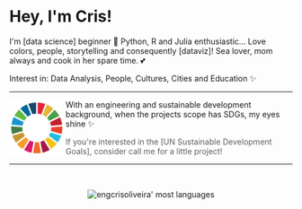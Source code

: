 # Hey, I'm Cris!

I'm [data science] beginner 🎲 Python, R and Julia enthusiastic... Love colors, people, storytelling and consequently [dataviz]! Sea lover, mom always and cook in her spare time. 💕

Interest in: Data Analysis, People, Cultures, Cities and Education ✨

---
 
 <p>
  <img width="100" align='left' src="https://github.com/engcrisoliveira/engcrisoliveira/blob/main/icon/sdg_onu.png?raw=true">
</p>
 
With an engineering and sustainable development background, when the projects scope has SDGs, my eyes shine ✨

> If you're interested in the [UN Sustainable Development Goals], consider call me for a little project!

 ---

 ​<p align="center"> 
 ​<img width="350em" src="https://github-readme-stats.vercel.app/api/top-langs/?username=engcrisoliveira&layout=compact&theme=github_dark" alt="engcrisoliveira' most languages"/> 
 ​</p>

<!--
**engcrisoliveira/engcrisoliveira** is a ✨ _special_ ✨ repository because its `README.md` (this file) appears on your GitHub profile.

Here are some ideas to get you started:

- 🔭 I’m currently working on ...
- 🌱 I’m currently learning ...
- 👯 I’m looking to collaborate on ...
- 🤔 I’m looking for help with ...
- 💬 Ask me about ...
- 📫 How to reach me: ...
- 😄 Pronouns: ...
- ⚡ Fun fact: ...
-->
